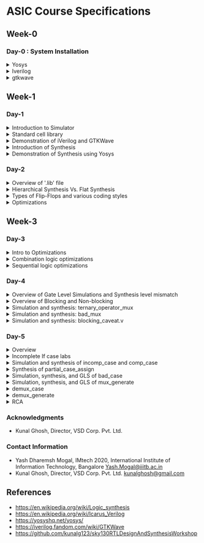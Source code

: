 # ASIC Course Specifications
## Week-0

### Day-0 : System Installation

<details>
<summary> Yosys</summary>
<br />
    
To install Yosys, follow the below steps:
    
```bash
    git clone https://github.com/YosysHQ/yosys.git
```

```bash
cd yosys-master 
```

```bash
sudo apt install make
```

```bash
sudo apt-get install build-essential clang bison flex \
    libreadline-dev gawk tcl-dev libffi-dev git \
    graphviz xdot pkg-config python3 libboost-system-dev \
    libboost-python-dev libboost-filesystem-dev zlib1g-dev
```

```bash
make config-gcc
```

```bash
make
```

```bash
sudo make install
```

![yosys_installation](https://github.com/Y09mogal/IMT2020537_YashMogal_ASIC_Course/assets/79003694/6d6ac295-19b3-4b7b-af45-4e4e6e8a90f3)

</details>

<details>
<summary> Iverilog </summary>
<br />

To install iVerilog :
```bash
sudo apt-get install iverilog
```
![iverilog_installation](https://github.com/Y09mogal/IMT2020537_YashMogal_ASIC_Course/assets/79003694/bdb0271c-1280-4da5-a5da-49e631be767c)

</details>

<details>
<summary> gtkwave </summary>
<br />
    
To install gtkwave, follow these steps:
```bash
sudo apt update
```
```bash
sudo apt install gtkwave
```
    
![gtkwave_installation](https://github.com/Y09mogal/IMT2020537_YashMogal_ASIC_Course/assets/79003694/1051e8dd-0bf9-4821-a511-ac1e41eaa930)

</details>

## Week-1
### Day-1
<details>
    <summary> Introduction to Simulator </summary>
A simulator is a piece of software that allows you to test the functionality of a circuit design before it is implemented in hardware. This is done by mimicking the design's behavior in software using a Hardware Description Language (HDL) such as Verilog or VHDL. The Register Transfer Level (RTL) design is the Verilog code that implements the circuit, which is the 
behavioral representation of the specification in an HDL language. To ensure that the RTL design adheres to the specifications, a testbench is built in HDL and simulated with the open-source
simulator, Icarus Verilog. The testbench generates stimulus signals that are applied to the RTL design, and the simulator verifies that the output signals are valid. Changes in the 
    input signals are monitored by the simulator. The simulator re-evaluates the RTL design and updates the output signals when an input signal changes. The simulator saves changes to the input 
    and output signals in a Value Change Dump (VCD) file. This file is used to display the design's behavior over time in the form of waveforms. To open the VCD file and examine the design, a 
    tool called GTKWave is needed, which aids in debugging the design and checking its operation in compliance with the specification.

 **The Iverilog-based simulation flow is shown below:** <br />
![iverilog_based_simulation_flow](https://github.com/Y09mogal/IMT2020537_YashMogal_ASIC_Course/assets/79003694/2455c530-1f30-4912-9157-d5608a796d41)

**Steps to setup Labs Folder:** <br />

```bash
mkdir ASIC
cd ASIC
git clone https://github.com/kunalg123/vsdflow.git
git clone https://github.com/kunalg123/sky130RTLDesignAndSynthesisWorkshop.git
```
In order to view the folder structure of the lab and the contents of the directory, follow below commands:

```bash
cd ASIC/sky130RTLDesignAndSynthesisWorkshop/
ls -R
```
![Screenshot from 2023-08-15 10-36-24](https://github.com/Y09mogal/IMT2020537_YashMogal_ASIC_Course/assets/79003694/ab5a9c9d-75b4-429c-b4d8-375bf88979fa)

![Screenshot from 2023-08-15 10-36-45](https://github.com/Y09mogal/IMT2020537_YashMogal_ASIC_Course/assets/79003694/a7bfb69c-44ef-4909-b3ca-0b33bd1a2a21)

![Screenshot from 2023-08-15 10-36-52](https://github.com/Y09mogal/IMT2020537_YashMogal_ASIC_Course/assets/79003694/3301a05b-a515-49ca-ac39-61cd6c81f9bc)

All of the library files required for the lab, including the sky130 standard cell library, are located in the lib subdirectory. The Verilog models of the standard cells in the.lib file can be found in the verilog_model folder in /home/tyrionlanni/Desktop/ASIC/VLSI/sky130RTLDesignAndSynthesisWorkshop/my_lib. All of the lab experiment Verilog source files and testbench files required to simulate the designs are located in the verilog_files folder.


</details>

<details>
    <summary> Standard cell library </summary>
A standard cell library is a set of logic gates that are properly specified and appropriately characterized and can be utilized to construct a digital design. The Liberty format contains timing data for standard cells. The lib directory contains the library file sky130_fd_sc_hd__tt_025C_1v80.lib. Libraries in the SKY130 PDK are named using the following scheme:
<br />
    <Process_name><Library_Source_Abbreviation><Library_type_abbreviation>[_<Library_name>]
<br />
Where,
- sky130 - Process Technology of the PDK sky130
- fd - SkyWater Foundry
- sc - Digital standard cells
- hd - High density
- tt - Typical Timing
- 025C - 25 degree celsius Temperature
- 1v80 - 1.8V Supply Voltage


</details>

<details>
    <summary> Demonstration of iVerilog and GTKWave </summary>
    Follow the below command to change to directory that contains all the verilog files required for the lab exercise:

    ```bash
    cd /home/tyrionlanni/Desktop/ASIC/sky130RTLDesignAndSynthesisWorkshop/verilog_files
    ```
In lab-1, we were asked to simulate the RTL design of a good_mux and its testbench using the following command:

```bash
iverilog good_mux.v tb_good_mux.v 
```
The above command will build and compile both the design and testbench and upon successful compilation an executable file 'a.out' will be generated.
Next, a '.vcd' file will be dumped upon executing 'a.out' file which captures the changes in the output of the design in correspondence with the changing input. Further, the dumped 'tb_good_mux.vcd' is provided to GTKWave as input to observe the performance of the RTL design of 'good_mux_v' against its testbench in the form of the waveform.
Commands to execute to view the waveform :
```bash
./a.out
gtkwave tb_good_mux.vcd
```
![Screenshot from 2023-08-15 13-51-28](https://github.com/Y09mogal/IMT2020537_YashMogal_ASIC_Course/assets/79003694/d34519f4-bc55-4708-b853-53c6caeb4261)
    
</details>

<details>
<summary> Introduction of Synthesis </summary>
Following Simulation, Synthesis is required. We're doing this via a tool called Yosys, which will generate a netlist, which is a representation of the design in standard cells. For the synthesis process, commands such as read_verilog, read_liberty, and write_verilog are utilized. Following Synthesis, the netlist is also verified.
    
**Basic Synthesis flow:**
![systhesis_flow](https://github.com/Y09mogal/IMT2020537_YashMogal_ASIC_Course/assets/79003694/891acc4e-f60f-46c0-968f-fca1add2c164)

**Liberty(.lib):**
The .lib file functions as a repository of standard cells, which are fundamental building blocks for implementing various logic functions. These cells come in different versions, such as low-speed and high-speed variants. The existence of these various gate versions raises the question of why they are necessary.

The upper limit of a digital circuit's speed is determined by the combined delay along its logical path. To attain high circuit speed, especially for operations involving high-frequency clocks, minimizing the combinational delay (Tcomb) is essential. Operating at higher frequencies inherently results in superior performance. However, if only maximum performance is sought, faster cells might seem sufficient, prompting the query of why medium and slower cell alternatives are essential.

The inclusion of slower cells addresses hold-time concerns. In digital logic circuits, the load is typically in the form of capacitance. Swift charging and discharging of this capacitance result in minimal delays. Propagation delay, a central concept, denotes the time required for an alteration in a digital logic gate or circuit's input to bring about a corresponding change in its output. It spans from the start of the input transition to the completion of the output transition.

Larger capacitance values lead to slower driving, while smaller capacitance values enable quicker driving. Achieving rapid charging and discharging of capacitance necessitates a higher current sourcing capacity. However, this requirement leads to broader transistors, which in turn consume more area and power. On the contrary, narrower transistors occupy less space and consume lower power.

The speed of cells introduces a trade-off between rapid operation, area usage, and power consumption. Providing information to the synthesis tool regarding the selection of cells is vital. Excessive use of faster cells amplifies area and power demands, potentially resulting in hold time violations. Conversely, an overabundance of slower cells compromises performance. Optimal cell selection for the synthesizer is guided by constraints that dictate the appropriate set of cells to be used.

</details>

<details>
<summary> Demonstration of Synthesis using Yosys </summary>
In this lab exercise, we are supposed to synthesize a basic 2x1 mux which was simulated in iVerilog and GTKWave as done above.
First of all, change the current working directory to the directory containing the Verilog files using the following command :

```bash
cd /home/tyrionlanni/Desktop/ASIC/sky130RTLDesignAndSynthesisWorkshop/verilog_files
```

Next, launch the yosys by using the following code :

```bash
yosys
```

Then, read the liberty file by using the following command:

```bash
read_liberty -lib /home/tyrionlanni/Desktop/ASIC/sky130RTLDesignAndSynthesisWorkshop/lib/sky130_fd_sc_hd__tt_025C_1v80.lib 
```
    
Next, read the verilog design file using the following command:

```bash
read_verilog good_mux.v 
```


![Screenshot from 2023-08-15 15-21-10](https://github.com/Y09mogal/IMT2020537_YashMogal_ASIC_Course/assets/79003694/236ddfd4-9e44-4e33-becc-58bdcfa50301)
        
Then, using the following command synthesize the verilog file:    
 
```bash
synth -top good_mux
```

 ![Screenshot from 2023-08-15 15-22-54](https://github.com/Y09mogal/IMT2020537_YashMogal_ASIC_Course/assets/79003694/298ac461-ee07-45f4-a5ab-be8dcb7bde7f)

The synthesis output shows the number of wires used, the number of standard cells used, and the name of the standard cell.    

Next, a netlist needs to be generated using the following command:
```bash
abc -liberty /home/tyrionlanni/Desktop/ASIC/sky130RTLDesignAndSynthesisWorkshop/lib/sky130_fd_sc_hd__tt_025C_1v80.lib
```
![Screenshot from 2023-08-15 15-27-07](https://github.com/Y09mogal/IMT2020537_YashMogal_ASIC_Course/assets/79003694/94b7baa0-a033-476c-810c-0ee4c3d6d58c)

![Screenshot from 2023-08-15 15-27-34](https://github.com/Y09mogal/IMT2020537_YashMogal_ASIC_Course/assets/79003694/63829715-0841-4c2f-bfa9-d5fa16a403c4)


To view the netlist, use the following command:
```bash 
show
```

![Screenshot from 2023-08-15 15-36-36](https://github.com/Y09mogal/IMT2020537_YashMogal_ASIC_Course/assets/79003694/678c20eb-7134-4912-8e68-1d66ef466677)


The schematic above is a sky130 based 2:1 multiplexer standard cell with three inputs and one output.

The netlist and the write_verilog command is shown below:
```bash
write_verilog -noattr good_mux_netlist.v
```

![Screenshot from 2023-08-15 15-38-14](https://github.com/Y09mogal/IMT2020537_YashMogal_ASIC_Course/assets/79003694/0cd3558c-0629-42e8-b7c5-8480efcf00fc)

![Screenshot from 2023-08-15 15-39-55](https://github.com/Y09mogal/IMT2020537_YashMogal_ASIC_Course/assets/79003694/f0cdf9d3-068a-40f7-8800-9896a1ec33c0)


</details>

### Day-2

<details>
<summary> Overview of '.lib' file </summary>
Firstly lets open the sky130_fd_sc_hd__tt_025C_1v80.lib using the Vim editer.<br />
 
  ```bash
  cd ASIC/sky130RTLDesignAndSynthesisWorkshop/lib/
  gvim sky130_fd_sc_hd__tt_025C_1v80.lib
  ```
The nomenclature of the above .lib file is :
1. sky - skywater
2. 130 - 130 nanometer(nm)
3. tt - typical  library
4. 025C - Temperature
5. 1v80 - Voltage
<br />

When we look into a library 'Process Voltage Temparature' is relevant for a design to work.<br />
1. Process is important because of variations in the fabrication.
2. Voltage is important because there will be variations in circuit behaviour due to the same.
3. Semiconductors are very dependent on temperature and we would need the design to work in a wide range of        geographies having different temperatures.

We need to factor in all these conditions when designing and so our libraries will also model these specifications.<br />

Below figure shows the the library sky130_fd_sc_hd__tt_025C_1v80.lib on Vim edior:<br />

![sky_lib_file_gvim](https://github.com/Y09mogal/IMT2020537_YashMogal_ASIC_Course/assets/79003694/fb41ff86-137e-46b5-b6f0-b9b4c8b54c5e)

The Below figure shows both the library sky130_fd_sc_hd__tt_025C_1v80.lib and the .v file sky130_fd_sc_hd.v which consists of the design of any given cell in the above-mentioned library:<br/>
![i2](https://github.com/Y09mogal/IMT2020537_YashMogal_ASIC_Course/assets/79003694/7f61d623-da9d-4dba-be2e-c58cadc93454)


The Below side by side figure shows the details of different flavours of a 2 input and gate:<br />
Here it is seen that the area of all three are different.On Day 1 we discussed the effect of the area in efficiency and delay etc..<br />
![i1](https://github.com/Y09mogal/IMT2020537_YashMogal_ASIC_Course/assets/79003694/3d5da99e-3fa0-48cd-b406-6729ebdd8bfe)


Below are some of the Vim commands used:<br />
```bash
:syn off "turn off highlighting
:se hls  "highlight cell
:se nu   "see line numbers
:g//     "see all the cells('highlighted ones')
:sp <directory>    "open a file with a directory along with 
:vsp     "opens the same file again side by side         

```
</details>

<details>
<summary> Hierarchical Synthesis Vs. Flat Synthesis </summary>

**Hierarchical Synthesis**

Hierarchical synthesis is the process of dividing a large number of modules into smaller, more manageable sub-modules or blocks. Before being merged into the larger system, each of these sub-modules can be synthesized or developed independently. This method enables efficient design, optimization, and verification of individual components while preserving a systematic and organized design process. The following is an example of the hierarchical synthesis of the verilog file multiple module:

```bash
module sub_module2 (input a, input b, output y);
   assign y = a | b;
endmodule

module sub_module1 (input a, input b, output y);
   assign y = a&b;
endmodule


module multiple_modules (input a, input b, input c , output y);
   wire net1;
   sub_module1 u1(.a(a),.b(b),.y(net1));  //net1 = a&b
   sub_module2 u2(.a(net1),.b(c),.y(y));  //y = net1|c ,ie y = a&b + c;
endmodule
```
<br />
In this scenario, the multiple_modules module instantiates two sub_modules, sub_module1 implementing the AND gate and sub_module2 implementing the OR gate, both of which are integrated in the multiple_modules. Synthesise the numerous modules using the commands listed below:

```bash
# Remove "#" if needed
cd /home/tyrionlanni/Desktop/ASIC/sky130RTLDesignAndSynthesisWorkshop/verilog_files
yosys
read_liberty -lib ../lib/sky130_fd_sc_hd__tt_025C_1v80.lib 
read_verilog 
read_verilog multiple_modules.v 
synth -top multiple_modules
abc -liberty ../lib/sky130_fd_sc_hd__tt_025C_1v80.lib 
show multiple_modules
write_verilog multiple_modules_hier.v
```
![multiple_module](https://github.com/Y09mogal/IMT2020537_YashMogal_ASIC_Course/assets/79003694/5e656f72-2698-4bb9-a7bd-e17b0bb2032c)

![h_multiple_module_netlist](https://github.com/Y09mogal/IMT2020537_YashMogal_ASIC_Course/assets/79003694/b7342bea-49f9-4f3a-87c7-ef8712c637dc)

<br />

**Flat Synthesis**
Flattening the hierarchy refers to the process of reducing a design's hierarchical structure by collapsing or merging lower-level modules or blocks into a single, cohesive representation. Flattening can be accomplished with Yosys using the flat command. Yosys' example of flattening the hierarchical structure:

```bash
 cd /home/tyrionlanni/Desktop/ASIC/sky130RTLDesignAndSynthesisWorkshop/verilog_files
 yosys
 read_liberty -lib ../lib/sky130_fd_sc_hd__tt_025C_1v80.lib 
 read_verilog 
 read_verilog multiple_modules.v 
 synth -top multiple_modules
 abc -liberty ../lib/sky130_fd_sc_hd__tt_025C_1v80.lib 
 flatten
 show
 write_verilog multiple_modules_flat.v
```
![sky_lib_file_gvim](https://github.com/Y09mogal/IMT2020537_YashMogal_ASIC_Course/assets/79003694/41f950d7-5db8-4e47-ab40-12509fb5b890)
![f_multiple_module](https://github.com/Y09mogal/IMT2020537_YashMogal_ASIC_Course/assets/79003694/fea90e48-b692-47ca-a167-0da6ece47e76)
![f_netlist](https://github.com/Y09mogal/IMT2020537_YashMogal_ASIC_Course/assets/79003694/e2807d97-dbdf-4d4b-a8b6-f32c79f910b1)


    The flatten command flattens the hierarchy and turns the design into a single module by generating AND and OR gates for the logic inferred by the submodule illustrated in the images above.
<br />
</details>

<details>
<summary> Types of Flip-Flops and various coding styles </summary>
<br />
    
**Need of using Flip-Flops**
<br />
Consider the logic diagram below, which has a gate and an or gate.
There is a propagation delay, which causes output glitches. This is a major problem because as the number of combinational circuits increases, so does the number of glitches.
![logic-d2](https://github.com/Y09mogal/IMT2020537_YashMogal_ASIC_Course/assets/79003694/a803013c-84aa-4e97-801e-5af74fb781e3)
The blue-colored area in the figure below depicts the issue generated by the preceding logic diagram.
![glitch-d2](https://github.com/Y09mogal/IMT2020537_YashMogal_ASIC_Course/assets/79003694/6ed6173c-a939-40f8-b90b-fddb4c3c2f85)

As previously said, more combinational circuits indicate more glitches; therefore, to minimize glitches, we must store the data, which is accomplished through the use of flops.
![dff](https://github.com/Y09mogal/IMT2020537_YashMogal_ASIC_Course/assets/79003694/13fb471b-5991-4fbb-b676-612a307cd783)

The diagram above depicts the above-mentioned problem and solution. D-FFs produce output solely at the position of the CLK. As a result, the next combinational circuit (block) will only observe a stable input.

**Different Methods to code Flop**
<br />
Below are the three different ways in which we can code the flop.
1. Synchronous & Asynchronous reset
2. Synchronous reset
3. Asynchronous reset

<br />

![diff-FF](https://github.com/Y09mogal/IMT2020537_YashMogal_ASIC_Course/assets/79003694/350944a0-b87d-4b0a-94e2-4f955378813a)

<br />

We will use Iverilog and GTKwave to simulate D-Flip flops with Asynchronous reset & set, Synchronous, and Synchronous & Asynchronous reset.

<br />

**Asynchronous reset:**
<br />
We'll be using a.v file called 'dff_asyncres.v' and its related testbench in this example. Run it through Verilog and then simulate it with GTKwave ash, as demonstrated below.
<br />
![Screenshot from 2023-08-15 18-34-01](https://github.com/Y09mogal/IMT2020537_YashMogal_ASIC_Course/assets/79003694/a7c7f1bc-6bcf-432d-9a8a-13ba78dc905c)
<br />
The design's output waveform is shown below.
In this scenario, we can see that the output q follows the clk about the 550ns mark. In other words, q is synchronous with the clock.
<br />
![Screenshot from 2023-08-15 18-38-59](https://github.com/Y09mogal/IMT2020537_YashMogal_ASIC_Course/assets/79003694/f2ef3a9c-7deb-4b31-89a8-c3107ffead51)
<br />

If we estimate this point to be between 1090ns and 1100ns. When async_reset is set to true, the output 'q' becomes low immediately. This is known as asynchronous reset. As shown in the diagram below.

<br />

![Screenshot from 2023-08-15 18-48-29](https://github.com/Y09mogal/IMT2020537_YashMogal_ASIC_Course/assets/79003694/33994941-53a7-46aa-8862-e09ac43e5c17)

<br />

**Asynchronous set:**

We follow the same procedure here. Below are displayed the simulation output waveforms.
In the waveform below, the async_set is low between 500ns and 600ns, causing the output to seek for changes in 'd' based on the clock.
<br />

![Screenshot from 2023-08-15 19-11-24](https://github.com/Y09mogal/IMT2020537_YashMogal_ASIC_Course/assets/79003694/d27ab948-e995-469f-b601-ed566be49fb9)

<br />

When the async_set is high in the following waveform, the output is set high and does not follow the 'd' input.
<br />
![Screenshot from 2023-08-15 19-12-12](https://github.com/Y09mogal/IMT2020537_YashMogal_ASIC_Course/assets/79003694/bf24ee4e-9e83-44cf-a4e2-7ba329291b09)

<br />
**Synchronous reset**
The simulation stages are the same, except that we use the dff_syncres.v file and its associated test bench.
When the sync_reset is high between 500ns and 600ns, the output follows the clock, as shown in the waveform below.
As demonstrated below:
<br />
![Screenshot from 2023-08-15 19-29-57](https://github.com/Y09mogal/IMT2020537_YashMogal_ASIC_Course/assets/79003694/9a192a73-24ad-4e05-a82b-0c0c9f51a1a5)
<br />
**Synthesis of the above three designs:**

Synthesis output for Asynchronous reset:
![asynchronous_reset](https://github.com/Y09mogal/IMT2020537_YashMogal_ASIC_Course/assets/79003694/bae288ea-ff21-490c-a074-acdaed7d31d8)
<br />

Synthesis output for Asynchronous set:
![asynchronous_set](https://github.com/Y09mogal/IMT2020537_YashMogal_ASIC_Course/assets/79003694/df241aac-0d45-4313-9a8c-a2a139191492)
<br />

Synthesis output for Synchronous reset:
![synchronous_reset](https://github.com/Y09mogal/IMT2020537_YashMogal_ASIC_Course/assets/79003694/67bfc45d-86b4-4b6a-a87d-63c9ee4beeb7)
<br />

</details>    

<details>
<summary> Optimizations </summary>
This section addresses several unique situations. Specifically, two unusual.v files.
Let's use the following Shell command to open them in the Vim editor:

```bash
gvim mult_*.v -o
```
Here we are opening two files mult_2.v and mult_8.v.
Let us consider the first one 'mult_2.v' :
The below figure shows the mult_2.v file.
<br />
![opti-1](https://github.com/Y09mogal/IMT2020537_YashMogal_ASIC_Course/assets/79003694/396e7304-6746-4c46-ace9-4c7b30ec316a)
<br />
The block diagram below explains the basic functionality of the design:
<br />
![mux-lab2-opti](https://github.com/Y09mogal/IMT2020537_YashMogal_ASIC_Course/assets/79003694/ad856aaf-0349-492b-8036-2185a11bfab1)
<br />
But, as a specific case, there must be a twist.
There appears to be no need for any additional hardware components. The input 'a' and output 'y' are shown in the diagram below.
(The output y is just a zero appended to 'a' a,1'b0. It is depicted below.)
<br />
![260248865-d32db5ed-227b-47ef-a8b6-1e38c4ede5bd](https://github.com/Y09mogal/IMT2020537_YashMogal_ASIC_Course/assets/79003694/d417d5ac-bcda-4003-b806-f7ad8595381c)
<br />
In the below screenshot, we can see there are no hardware components required.
![mul2](https://github.com/Y09mogal/IMT2020537_YashMogal_ASIC_Course/assets/79003694/7f1ea224-c327-4ea6-bd45-f5013aa1bc9e)
<br />
The schematic diagram for the same is shown below.
![mul2-schematic](https://github.com/Y09mogal/IMT2020537_YashMogal_ASIC_Course/assets/79003694/49adb2f2-c2d6-474d-a248-22aca61a7791)
<br />

**mult_8.v**
<br />
Following the similar exercise as done above for mult_8.v RTL design
The figure below shows the mult_8.v file:
<br />
![mult_8](https://github.com/Y09mogal/IMT2020537_YashMogal_ASIC_Course/assets/79003694/9aa8ceaf-a2aa-4229-99d4-a776b50b3026)

<br />
Here we are doing ax9=y, which can be rewritten as {ax(8+1)=y}
ax9 = {a,0,0,0} + a ----> {a,a}
<br />


![mult8](https://github.com/Y09mogal/IMT2020537_YashMogal_ASIC_Course/assets/79003694/8680cfc0-77a5-49b3-9c76-4bdaabc64b2b)

<br />
The figure below shows that there are no hardware components required:
<br />


![mult8-show-yosys](https://github.com/Y09mogal/IMT2020537_YashMogal_ASIC_Course/assets/79003694/a8187814-ed4c-4d0a-9172-33c28886643b)

<br />
Schematic Diagram for the same:
<br />

![schematic-mult8](https://github.com/Y09mogal/IMT2020537_YashMogal_ASIC_Course/assets/79003694/f6454d06-c115-4324-8746-ef516a2213ae)

<br />


</details>

## Week-3
### Day-3 
<details>
<summary> Intro to Optimizations </summary>
The principles of optimization serve as the foundation for obtaining improved performance, efficiency, and functionality in the vast world of ASIC design. We can ensure that the combinational logic in your ASIC design is fine-tuned for optimal performance and efficiency by using techniques such as Boolean logic optimization, logic synthesis, and technology mapping.

</details>


<details>
<summary> Combination logic optimizations </summary>
    
Combinational optimization is a key component in the ASIC design process, focused on logic circuits that generate output entirely dependent on their current input values. At this stage, optimization aims to refine the logic gates and their interconnections in order to achieve minimal propagation delays, low power consumption, and compact layouts. The commands for the same are listed below:

<br />

```bash
yosys> read_liberty -lib ../lib/sky130_fd_sc_hd__tt_025C_1v80.lib
yosys> read_verilog opt_check.v
yosys> synth -top opt_check
yosys> opt_clean -purge
yosys> abc -liberty ../lib/sky130_fd_sc_hd__tt_025C_1v80.lib
yosys> show
```

<br />

A schematic of the optimized design is shown below:

<br />

![Screenshot from 2023-08-15 21-43-03](https://github.com/Y09mogal/IMT2020537_YashMogal_ASIC_Course/assets/79003694/02822a32-b282-4764-9079-168690e39a64)

<br />

A schematic of the optimized design of optcheck_2.v (y=a?1:b) is shown below:

<br />

![Screenshot from 2023-08-15 21-45-45](https://github.com/Y09mogal/IMT2020537_YashMogal_ASIC_Course/assets/79003694/494f2d1a-337d-4cd3-a4a6-816032fd9aa5)

<br />

A schematic of the optimized design of optcheck_3.v (y=a?(c?b:0):0) is shown below:

<br />

![Screenshot from 2023-08-15 21-47-58](https://github.com/Y09mogal/IMT2020537_YashMogal_ASIC_Course/assets/79003694/3d8824b9-3ef5-42fd-a850-bfd0f0078ace)

<br />

A schematic of the optimized design of optcheck_4.v (y = a?(b?(a & c ):c):(!c)) is shown below:

<br />

![Screenshot from 2023-08-15 21-49-30](https://github.com/Y09mogal/IMT2020537_YashMogal_ASIC_Course/assets/79003694/663dea1c-a1aa-44ea-97f1-73fec0752e59)

<br />

A schematic of the optimized design of multiple_module_opt.v is shown below:

<br />

![Screenshot from 2023-08-15 21-53-15](https://github.com/Y09mogal/IMT2020537_YashMogal_ASIC_Course/assets/79003694/d03bfe2a-7900-48a2-afa9-ed95556fb270)


</details>


<details>
<summary> Sequential logic optimizations </summary>

<br />

On the other hand, sequential optimization explores the complexity brought on by memory components and feedback loops within a circuit. Sequential logic is created by these elements, in which the result is dependent not only on the inputs being used at the time but also on earlier states. A comprehensive strategy is required to achieve optimal performance in sequential logic, which includes elements such as clock frequency, setup and hold periods, and routing congestion.
Commands for simulation of the design 'dff_const1.v' is shown below:

<br />

```bash
iverilog dff_const1.v tb_dff_const1.v
./a.out
gtkwave tb_dff_const1.vcd
```
<br />

**dff_const1**

The waveform representation obtained after the simulation of dff_const1 is shown below:

<br />

![Screenshot from 2023-08-15 22-14-23](https://github.com/Y09mogal/IMT2020537_YashMogal_ASIC_Course/assets/79003694/e3f4a05e-3d22-4fd7-a71b-8cba45b30c27)


<br />

The schematic obtained after the synthesis of dff_const1 is shown below:

<br />

![Screenshot from 2023-08-15 22-29-56](https://github.com/Y09mogal/IMT2020537_YashMogal_ASIC_Course/assets/79003694/a2734827-52c2-4f15-adde-9fbd82b27730)


<br />

**dff_const2**

The waveform representation obtained after the simulation of dff_const2 is shown below:

<br />

![Screenshot from 2023-08-15 22-16-19](https://github.com/Y09mogal/IMT2020537_YashMogal_ASIC_Course/assets/79003694/1ff256fd-590c-4b02-b9c5-fea770b20f9c)


<br />

The schematic obtained after the synthesis of dff_const2 is shown below:

<br />

![Screenshot from 2023-08-15 22-32-25](https://github.com/Y09mogal/IMT2020537_YashMogal_ASIC_Course/assets/79003694/e814ee9d-6e52-4022-88f6-93d8c678f3b5)


<br />

**dff_const3**

The waveform representation obtained after the simulation of dff_const3 is shown below:

<br />

![Screenshot from 2023-08-15 22-17-21](https://github.com/Y09mogal/IMT2020537_YashMogal_ASIC_Course/assets/79003694/96b1f128-21b4-461d-b2d9-fe4a2cce4797)


<br />

The schematic obtained after the synthesis of dff_const3 is shown below:

<br />

![Screenshot from 2023-08-15 22-33-31](https://github.com/Y09mogal/IMT2020537_YashMogal_ASIC_Course/assets/79003694/b838b5c4-09e6-44ef-9a2b-cbfebf4bfd2a)


<br />

**dff_const4**

The waveform representation obtained after the simulation of dff_const4 is shown below:

<br />

![Screenshot from 2023-08-15 22-18-19](https://github.com/Y09mogal/IMT2020537_YashMogal_ASIC_Course/assets/79003694/82c9fbed-e47b-42c9-97ce-569ea7cedd5d)


<br />

The schematic obtained after the synthesis of dff_const4 is shown below:

<br />

![Screenshot from 2023-08-15 22-34-43](https://github.com/Y09mogal/IMT2020537_YashMogal_ASIC_Course/assets/79003694/bd47808e-f4a8-4463-a823-0ccab994afca)


<br />

**dff_const5**

The waveform representation obtained after the simulation of dff_const5 is shown below:

<br />

![Screenshot from 2023-08-15 22-19-18](https://github.com/Y09mogal/IMT2020537_YashMogal_ASIC_Course/assets/79003694/f111989b-d695-4951-bcf2-1d4be1d33520)


<br />

The schematic obtained after the synthesis of dff_const5 is shown below:

<br />

![Screenshot from 2023-08-15 22-36-11](https://github.com/Y09mogal/IMT2020537_YashMogal_ASIC_Course/assets/79003694/1e565fbd-aee5-4d42-b568-73552022676d)


<br />

**counter_opt**

<br />

The schematic obtained after the synthesis of counter_opt is shown below:

<br />

![Screenshot from 2023-08-15 22-42-07](https://github.com/Y09mogal/IMT2020537_YashMogal_ASIC_Course/assets/79003694/ccd01f82-dfdf-4150-99e9-84fc85b91dc5)


<br />


**counter_opt2**

<br />

The schematic obtained after the synthesis of counter_opt2 is shown below:

<br />

![Screenshot from 2023-08-15 22-45-19](https://github.com/Y09mogal/IMT2020537_YashMogal_ASIC_Course/assets/79003694/76452a4d-5fc1-493b-b967-45b9c1021236)


<br />



</details>

### Day-4 
<details>
<summary> Overview of Gate Level Simulations and Synthesis level mismatch </summary>

Gate-level simulation is critical in digital hardware design and verification, particularly in VLSI, FPGA, and ASIC design. It includes simulating a digital circuit's behavior at the gate level, which is the lowest level of abstraction in the design hierarchy. Before fabrication or hardware implementation, gate-level simulation can help evaluate the validity of a circuit's logic and functionality. 
Yosys generates verilog code to map gate-level netlists to conventional cell libraries later. This code is functionally comparable to the RTL design code that we wrote. The netlist is simulated to check that functionality is retained after synthesis. The netlist is constructed using gate models that are either timing or functionally aware, or both. Timing awareness relates to knowledge of gate delays.
Ideally, we expect gate-level netlists to perform similarly to RTL designs. However, it may fail to perform as planned due to a variety of factors such as missing signals in the sensitivity list, incorrect usage of blocking and non-blocking statements, and poor RTL design.

</details>


<details>
<summary> Overview of Blocking and Non-blocking</summary>

Blocking assignments are executed in the order that they appear in the code. When a blocking assignment occurs, the expression on the right-hand side (RHS) is immediately evaluated, and the signal on the left-hand side (LHS) is updated with the new value. Non-blocking assignments, on the other hand, are not immediately executed. Instead, at the end of a procedural block's execution, all non-blocking assignments are assessed concurrently.

</details>

<details> 
<summary> Simulation and synthesis: ternary_operator_mux </summary>

<br />

**Simulation:**

<br />

Follow the below command to simulate the ternary_operator_mux:

<br />

```bash
iverilog <name verilog: ternary_operator_mux.v tb_ternary_operator_mux.v
./a.out
gtkwave tb_ternary_operator_mux.vcd
```

<br />

The resultant waveform after the simulation of ternary_operator_mux is shown below:

<br />

![Screenshot from 2023-08-15 23-21-21](https://github.com/Y09mogal/IMT2020537_YashMogal_ASIC_Course/assets/79003694/ab1c465a-e4bb-410e-8163-9d4453369ba2)


<br />

**Synthesis & Netlist**

<br />

Follow the below-given commands to synthesize the ternary_operator_mux:

<br />

```bash
yosys> read_liberty -lib ../lib/sky130_fd_sc_hd__tt_025C_1v80.lib
yosys> read_verilog ternary_operator_mux.v
yosys> synth -top ternary_operator_mux
yosys> abc -liberty ../lib/sky130_fd_sc_hd__tt_025C_1v80.lib
yosys> write_verilog -noattr ternary_operator_mux_net.v
yosys> show
```

<br />

The resultant waveform after the simulation of ternary_operator_mux is shown below:

<br />

![Screenshot from 2023-08-15 23-22-05](https://github.com/Y09mogal/IMT2020537_YashMogal_ASIC_Course/assets/79003694/7ff970db-0b60-416d-9d31-e7f425b4e6e2)


<br />



![Screenshot from 2023-08-15 23-22-18](https://github.com/Y09mogal/IMT2020537_YashMogal_ASIC_Course/assets/79003694/fa1f70dd-64d0-40ac-b3fa-92e174a8c9df)


<br />

**GLS**

<br />

Follow the below-given commands for GLS of the ternary_operator_mux:

<br />

```bash
iverilog <path to verilog model: ../mylib/verilog_model/primitives.v> <path to sky130_fd_sc_hd__tt_025C_1v80.lib: ../lib/sky130_fd_sc_hd__tt_025C_1v80.lib> <name netlist: ternary_operator_mux_net.v> <name testbench: tb_ternary_operator_mux.v>
./a.out
gtkwave tb_ternary_operator_mux.vcd
```

<br />

Below is the simulation which matches with pre-synthesis simulation:

<br />

![Screenshot from 2023-08-15 23-22-51](https://github.com/Y09mogal/IMT2020537_YashMogal_ASIC_Course/assets/79003694/8b303f91-f5c5-419a-b02b-87bab1e96b83)


<br />


</details>

<details> 
<summary> Simulation and synthesis: bad_mux </summary>



<br />

**Simulation:**

<br />


Follow the below command to simulate the bad_mux:

<br />

```bash
iverilog <name verilog: bad_mux.v tb_bad_mux.v
./a.out
gtkwave tb_bad_mux.vcd
```

<br />

It is clear from the screenshot of the simulation results presented below that problematic behavior has been seen. The disparity develops specifically when the inputs are changed. In this context, it is clear that the variable "y" is not evaluated. This result contradicts the expected behavior and indicates an error in the simulation procedure.

<br />

The resultant waveform after the simulation of bad_mux is shown below:

<br />

![Screenshot from 2023-08-16 00-19-00](https://github.com/Y09mogal/IMT2020537_YashMogal_ASIC_Course/assets/79003694/61ad80c2-519f-4a34-a990-b0337a434ee9)


<br />

**Synthesis & Netlist**

<br />

Follow the below-given commands to synthesize the bad_mux:

<br />

```bash
yosys> read_liberty -lib ../lib/sky130_fd_sc_hd__tt_025C_1v80.lib
yosys> read_verilog  bad_mux.v
yosys> synth -top bad_mux
yosys> abc -liberty sky130_fd_sc_hd__tt_025C_1v80.lib
yosys> write_verilog -noattr bad_mux_net.v
yosys> show
```

<br />

The resultant waveform after the simulation of bad_mux is shown below:

<br />

![Screenshot from 2023-08-16 00-19-10](https://github.com/Y09mogal/IMT2020537_YashMogal_ASIC_Course/assets/79003694/6d81ad60-93d2-4eda-b399-949b1f4bb6ed)


<br />


<br />

![Screenshot from 2023-08-16 00-19-27](https://github.com/Y09mogal/IMT2020537_YashMogal_ASIC_Course/assets/79003694/1a8836e6-ce66-43f4-9c10-13a3a275d1cf)


<br />


**GLS**

<br />

Follow the below-given commands for GLS of the bad_mux:

<br />

```bash
iverilog <path to verilog model: ../mylib/verilog_model/primitives.v> <path to sky130_fd_sc_hd__tt_025C_1v80.lib: ../lib/sky130_fd_sc_hd__tt_025C_1v80.lib> <name netlist: bad_mux_net.v> <name testbench: tb_bad_mux.v>
./a.out
gtkwave tb_bad_mux.vcd
```

<br />

Below is the representation of obtained simulation and as you can see it's not matching up with the simulation we did before which was pre-synthesis simulation





<br />


</details>


<details> 

<summary> Simulation and synthesis: blocking_caveat.v </summary>

<br />

**Simulation:**

<br />


Follow the below command to simulate the blocking_caveat:

<br />

```bash
iverilog blocking_caveat.v tb_blocking_caveat.v
./a.out
gtkwave tb_blocking_caveat.vcd
```

<br />

The result of the simulation we ran is depicted in the visual depiction below. Notably, careful examination reveals that the variable "d" is maintaining or holding on to its prior values. Surprisingly, this behavior is similar to that of a flip-flop in a circuit, despite the fact that the circuit arrangement in question does not include an actual flip-flop component. This inconsistency with the circuit's intended design and purpose constitutes improper behavior, showing a divergence from the expected simulation findings.

<br />

The resultant waveform after the simulation of blocking_caveat is shown below:

<br />

![Screenshot from 2023-08-16 00-27-17](https://github.com/Y09mogal/IMT2020537_YashMogal_ASIC_Course/assets/79003694/f55799fd-d64e-4a77-aee3-85136f9b930d)


<br />

**Synthesis & Netlist**

<br />

Follow the below-given commands to synthesize the blocking_caveat:

<br />

```bash
yosys> read_liberty -lib ../lib/sky130_fd_sc_hd__tt_025C_1v80.lib
yosys> read_verilog  blocking_caveat.v
yosys> synth -top blocking_caveat
yosys> abc -liberty sky130_fd_sc_hd__tt_025C_1v80.lib
yosys> write_verilog -noattr blocking_caveat_net.v
yosys> show
```

<br />

The resultant waveform after the simulation of blocking_caveat is shown below:

<br />

![Screenshot from 2023-08-16 00-27-28](https://github.com/Y09mogal/IMT2020537_YashMogal_ASIC_Course/assets/79003694/2a21f6d6-df48-4060-b694-4bc19965b5dc)



<br />


<br />

![Screenshot from 2023-08-16 00-27-41](https://github.com/Y09mogal/IMT2020537_YashMogal_ASIC_Course/assets/79003694/0146972a-cc61-487f-8dce-9bee9553250a)



<br />


**GLS**

<br />

Follow the below-given commands for GLS of the blocking_caveat:

<br />

```bash
iverilog <path to verilog model: ../mylib/verilog_model/primitives.v> <path to sky130_fd_sc_hd__tt_025C_1v80.lib: ../lib/sky130_fd_sc_hd__tt_025C_1v80.lib> <name netlist: blocking_caveat_net.v> <name testbench: tb_blocking_caveat.v>
./a.out
gtkwave tb_blocking_caveat.vcd
```

<br />

Below representation shows an evident dissimilarity arises when comparing this simulation result with the simulation executed prior to the synthesis stage. The primary reason for this disparity can be attributed to the presence of a blocking statement within the design.


<br />



</details>


### Day-5 
<details>
<summary> Overview </summary>

To achieve optimal performance and functionality in the field of ASIC VLSI system design, effective decision-making and control flow techniques are critical. This is where conditional structures like "if" and "case" statements come into play. These statements are extremely useful for controlling the behaviour of digital circuits, allowing designers to build dynamic reactions based on specified conditions or input values. The complicated interplay between these conditional statements and the underlying hardware architecture is the foundation for creating sophisticated and responsive ASIC designs in this setting. 

</details>

<details>
<summary> Incomplete If case labs </summary>

<br />

<details>
<summary> Simulation and synthesis of incomp_if </summary>

<br />

A simulation and synthesis depiction is shown below, along with the results of the simulation process. Analysis reveals that an inferred latch has materialised inside the design. This conclusion is based on the observation that the output constantly maintains a constant value when the "select" signal fails to acquire a high state.

<br />

![Screenshot from 2023-08-15 23-46-03](https://github.com/Y09mogal/IMT2020537_YashMogal_ASIC_Course/assets/79003694/631f25b1-0299-4217-98b9-6642b2df426f)


<br />

![Screenshot from 2023-08-15 23-46-22](https://github.com/Y09mogal/IMT2020537_YashMogal_ASIC_Course/assets/79003694/66c96343-47ce-43b5-856f-6e61db6c76e0)


<br />

</details>


<br />

<details>
<summary> Simulation and synthesis of incomp_if2 </summary>

<br />

The simulation and synthesised representation of incomp_if2 are presented here.

<br />

![Screenshot from 2023-08-15 23-48-02](https://github.com/Y09mogal/IMT2020537_YashMogal_ASIC_Course/assets/79003694/35c07f96-2718-4b0f-9854-43000987610e)


<br />

![Screenshot from 2023-08-15 23-48-16](https://github.com/Y09mogal/IMT2020537_YashMogal_ASIC_Course/assets/79003694/5fe1b869-6a6c-46c3-b059-eb8642cdb4be)


<br />

</details>

<br />

</details>


<details>
<summary> Simulation and synthesis of incomp_case and comp_case </summary>

In essence, a "case" statement involves evaluating a given expression against a set of predefined conditions, known as case values. Once a match is found between the expression and a case value, the associated block of logic is executed. This allows for the implementation of various pathways based on different input scenarios.

<br />

```bash

```

<br />

The representation of simulation and synthesis is illustrated below. This behaviour is most noticeable when the "select" signal is assigned a value of 2 or 3, with special focus on the condition where the second bit of the "select" signal, indicated as sel[1,] asserts a logic level of 1.

<br />

![Screenshot from 2023-08-15 23-49-59](https://github.com/Y09mogal/IMT2020537_YashMogal_ASIC_Course/assets/79003694/854ede61-f9b2-443b-8e05-e076b975055c)


<br />

<br />

![Screenshot from 2023-08-15 23-50-13](https://github.com/Y09mogal/IMT2020537_YashMogal_ASIC_Course/assets/79003694/e48b8c22-1232-46d5-90ce-271eb9eea441)


<br />

Below is the representation of incomp_case

<br />

![Screenshot from 2023-08-15 23-50-26](https://github.com/Y09mogal/IMT2020537_YashMogal_ASIC_Course/assets/79003694/f1044be2-695a-47b3-b1a1-534c057fe275)


<br />

![Screenshot from 2023-08-15 23-50-43](https://github.com/Y09mogal/IMT2020537_YashMogal_ASIC_Course/assets/79003694/ab494141-86fd-4cce-bd90-e2114fa38566)


<br />

</details>

<details>
<summary> Synthesis of partial_case_assign </summary>

A representation of the design achieved is shown here, and within it, a clear consequence corresponds with our objectives. As expected, a single latch appears, controlling the behaviour of the x output. Furthermore, the design itself deduces the boolean expressions we predicted for x and y. This means that the design accurately recognises and implements the logic we intended for x and y, the way they should work based on specified conditions.

<br />

![Screenshot from 2023-08-15 23-53-19](https://github.com/Y09mogal/IMT2020537_YashMogal_ASIC_Course/assets/79003694/4b6bfa4b-8a7d-495e-87a8-c925b62399c7)


<br />

</details>


<details>
<summary> Simulation, synthesis, and GLS of bad_case </summary>

The representation of bad_case is shown below. When the "select" input is set to the binary value "11," the simulation encounters a perplexing predicament. In this case, the simulator appears to struggle with choosing the best course of action, resulting in the y output assuming a constant value of "1."

<br />

![Screenshot from 2023-08-15 23-54-29](https://github.com/Y09mogal/IMT2020537_YashMogal_ASIC_Course/assets/79003694/fc548e5a-4436-43d2-8025-0ba9b92609b7)


<br />

<br />

![Screenshot from 2023-08-15 23-54-43](https://github.com/Y09mogal/IMT2020537_YashMogal_ASIC_Course/assets/79003694/2c9f3173-f2ea-4ebb-b947-afc2bc70caef)

<br />

Below are the commands for GLS:

<br />

```bash
iverilog  ../mylib/verilog_model/primitives.v ../mylib/verilog_model/sky130_fd_sc_hd.v bad_case_net.v tb_bad_case.v
./a.out
gtkwave tb_bad_case.vcd
```

<br />

The simulation that follows shows the mismatch.

<br />

![Screenshot from 2023-08-15 23-56-49](https://github.com/Y09mogal/IMT2020537_YashMogal_ASIC_Course/assets/79003694/d8306a49-d429-41d8-89be-2b37380a4e8d)

<br />

</details>

<details>
<summary> Simulation, synthesis, and GLS of mux_generate </summary>

Below is the representation simulation of mux_generate which is 4*1 mux

<br />

![Screenshot from 2023-08-15 23-59-29](https://github.com/Y09mogal/IMT2020537_YashMogal_ASIC_Course/assets/79003694/f8d9fa58-1d79-4207-b995-14d5fef2c492)

<br />

<br />

![Screenshot from 2023-08-15 23-59-42](https://github.com/Y09mogal/IMT2020537_YashMogal_ASIC_Course/assets/79003694/8d3bd420-8984-4078-8703-9e6159a980c2)

<br />

To obtain GLS below are the commands:

<br />

```bash
iverilog  ../mylib/verilog_model/primitives.v ../mylib/verilog_model/sky130_fd_sc_hd.v mux_generate_net.v tb_mux_generate.v
./a.out
gtkwave tb_mux_generate.vcd
```

<br />

Below is the resulted simulation which completely matches with previous one:


<br />

![Screenshot from 2023-08-15 23-59-29](https://github.com/Y09mogal/IMT2020537_YashMogal_ASIC_Course/assets/79003694/93c959b2-4e3f-4bec-bb3b-ab6210eb32b0)

<br />

</details>


<details>
<summary> demux_case </summary>

Below is the representation of demux_case, and by observing it, it is 1*8 demux:

<br />

![Screenshot from 2023-08-16 00-01-16](https://github.com/Y09mogal/IMT2020537_YashMogal_ASIC_Course/assets/79003694/0c76ca27-e20b-4d59-be5f-f1ea657ce170)

<br />

</details>


<details>
<summary> demux_generate </summary>

Below is the representation of demux_generate and by observing it is 1*8 demux

<br />

![Screenshot from 2023-08-16 00-04-05](https://github.com/Y09mogal/IMT2020537_YashMogal_ASIC_Course/assets/79003694/3c108e46-7f6e-4e40-960f-af98c5a42b96)


<br />

Below is the synthesized design representation

<br />

![Screenshot from 2023-08-16 00-04-15](https://github.com/Y09mogal/IMT2020537_YashMogal_ASIC_Course/assets/79003694/d833b3c2-8647-4dbd-a4e8-d480cd69215e)


<br />

To obtain GLS below are the commands:

<br />

```bash
iverilog  ../mylib/verilog_model/primitives.v ../mylib/verilog_model/sky130_fd_sc_hd.v mux_generate_net.v tb_mux_generate.v
./a.out
gtkwave tb_mux_generate.vcd
```

<br />

Below is shown the simulation which perfectly matches the previous one


<br />

![Screenshot from 2023-08-16 00-04-33](https://github.com/Y09mogal/IMT2020537_YashMogal_ASIC_Course/assets/79003694/9b119830-c6aa-46ef-b7c8-83855a503b66)

<br />

</details>

<details>
<summary> RCA </summary>

Below is the representation of rca and by observing it is 8bit rca

<br />

![Screenshot from 2023-08-16 00-07-25](https://github.com/Y09mogal/IMT2020537_YashMogal_ASIC_Course/assets/79003694/d3921a77-abb3-47b5-81b0-3b078f81ac70)


<br />

Below is the synthesized version of 8bit rca



<br />

![Screenshot from 2023-08-16 00-07-36](https://github.com/Y09mogal/IMT2020537_YashMogal_ASIC_Course/assets/79003694/59d64c51-eaf8-411e-be52-372a5cb01b5e)



<br />

To obtain GLS below are the commands:

<br />

```bash
iverilog  ../mylib/verilog_model/primitives.v ../mylib/verilog_model/sky130_fd_sc_hd.v mux_generate_net.v tb_mux_generate.v
./a.out
gtkwave tb_mux_generate.vcd
```

<br />

Below is shown the simulation which perfectly matches the previous one


<br />

![Screenshot from 2023-08-16 00-07-46](https://github.com/Y09mogal/IMT2020537_YashMogal_ASIC_Course/assets/79003694/582bd689-b7e4-426d-b309-18155f391e23)


<br />

</details>




### Acknowledgments
* Kunal Ghosh, Director, VSD Corp. Pvt. Ltd.

### Contact Information
* Yash Dharemsh Mogal, IMtech 2020, International Institute of Information Technology, Bangalore Yash.Mogal@iiitb.ac.in
* Kunal Ghosh, Director, VSD Corp. Pvt. Ltd. kunalghosh@gmail.com

## References
* https://en.wikipedia.org/wiki/Logic_synthesis
* https://en.wikipedia.org/wiki/Icarus_Verilog
* https://yosyshq.net/yosys/
* https://iverilog.fandom.com/wiki/GTKWave
* https://github.com/kunalg123/sky130RTLDesignAndSynthesisWorkshop

